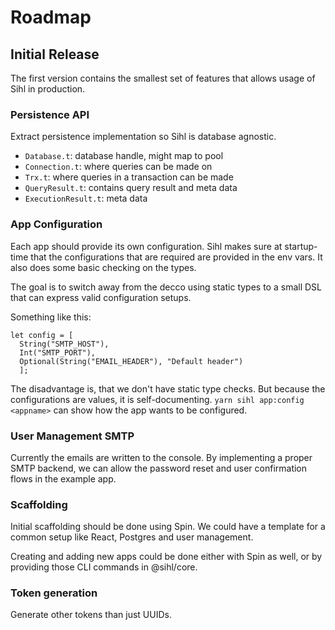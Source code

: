 # Roadmap

## Initial Release

The first version contains the smallest set of features that allows usage of Sihl in production.

### Persistence API
Extract persistence implementation so Sihl is database agnostic.

- `Database.t`: database handle, might map to pool
- `Connection.t`: where queries can be made on
- `Trx.t`: where queries in a transaction can be made
- `QueryResult.t`: contains query result and meta data
- `ExecutionResult.t`: meta data

### App Configuration
Each app should provide its own configuration. Sihl makes sure at startup-time that the configurations that are required are provided in the env vars. It also does some basic checking on the types.

The goal is to switch away from the decco using static types to a small DSL that can express valid configuration setups.

Something like this:

```reasonml
let config = [
  String("SMTP_HOST"),
  Int("SMTP_PORT"),
  Optional(String("EMAIL_HEADER"), "Default header")
  ];
```

The disadvantage is, that we don't have static type checks. But because the configurations are values, it is self-documenting. `yarn sihl app:config <appname>` can show how the app wants to be configured.

### User Management SMTP

Currently the emails are written to the console. By implementing a proper SMTP backend, we can allow the password reset and user confirmation flows in the example app.

### Scaffolding

Initial scaffolding should be done using Spin. We could have a template for a common setup like React, Postgres and user management.

Creating and adding new apps could be done either with Spin as well, or by providing those CLI commands in @sihl/core.

### Token generation

Generate other tokens than just UUIDs.
